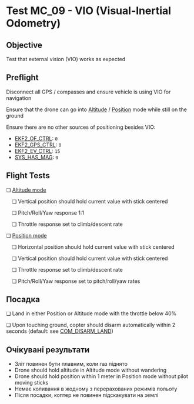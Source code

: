 # Test MC_09 - VIO (Visual-Inertial Odometry)

## Objective

Test that external vision (VIO) works as expected

## Preflight

Disconnect all GPS / compasses and ensure vehicle is using VIO for navigation

Ensure that the drone can go into [Altitude](../flight_modes_mc/altitude.md) / [Position](../flight_modes_mc/position.md) mode while still on the ground

Ensure there are no other sources of positioning besides VIO:

- [EKF2_OF_CTRL](../advanced_config/parameter_reference.md#EKF2_OF_CTRL): `0`
- [EKF2_GPS_CTRL](../advanced_config/parameter_reference.md#EKF2_GPS_CTRL): `0`
- [EKF2_EV_CTRL](../advanced_config/parameter_reference.md#EKF2_EV_CTRL): `15`
- [SYS_HAS_MAG](../advanced_config/parameter_reference.md#SYS_HAS_MAG): `0`

## Flight Tests

❏ [Altitude mode](../flight_modes_mc/altitude.md)

&nbsp;&nbsp;&nbsp;&nbsp;❏ Vertical position should hold current value with stick centered

&nbsp;&nbsp;&nbsp;&nbsp;❏ Pitch/Roll/Yaw response 1:1

&nbsp;&nbsp;&nbsp;&nbsp;❏ Throttle response set to climb/descent rate

❏ [Position mode](../flight_modes_mc/position.md)

&nbsp;&nbsp;&nbsp;&nbsp;❏ Horizontal position should hold current value with stick centered

&nbsp;&nbsp;&nbsp;&nbsp;❏ Vertical position should hold current value with stick centered

&nbsp;&nbsp;&nbsp;&nbsp;❏ Throttle response set to climb/descent rate

&nbsp;&nbsp;&nbsp;&nbsp;❏ Pitch/Roll/Yaw response set to pitch/roll/yaw rates

## Посадка

❏ Land in either Position or Altitude mode with the throttle below 40%

❏ Upon touching ground, copter should disarm automatically within 2 seconds (default: see [COM_DISARM_LAND](../advanced_config/parameter_reference.md#COM_DISARM_LAND))

## Очікувані результати

- Зліт повинен бути плавним, коли газ піднято
- Drone should hold altitude in Altitude mode without wandering
- Drone should hold position within 1 meter in Position mode without pilot moving sticks
- Немає коливання в жодному з перерахованих режимів польоту
- Після посадки, коптер не повинен підскакувати на землі
